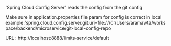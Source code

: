 'Spring Cloud Config Server' reads the config from the git config

Make sure in application.properties file param for config is correct in local 
  example:'spring.cloud.config.server.git.uri=file:///C:/Users/aramawta/workspace/backend/microservice/git-local-config-repo

URL : http://localhost:8888/limits-service/default
